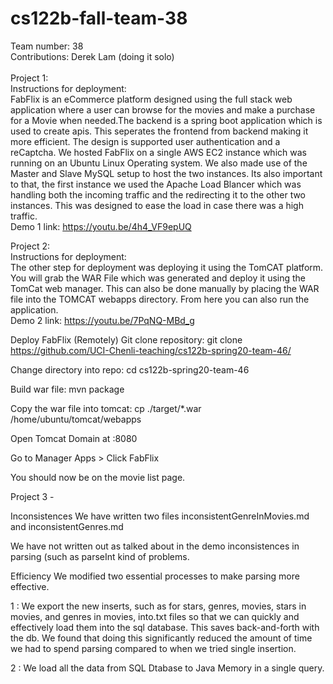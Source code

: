 # cs122b-fall-team-38

Team number: 38\
Contributions: Derek Lam (doing it solo)\
\
Project 1:\
Instructions for deployment: \
FabFlix is an eCommerce platform designed using the full stack web application where a user can browse for the movies and make a purchase for a Movie when needed.The backend is a spring boot application which is used to create apis. This seperates the frontend from backend making it more efficient. The design is supported user authentication and a reCaptcha. We hosted FabFlix on a single AWS EC2 instance which was running on an Ubuntu Linux Operating system. We also made use of the Master and Slave MySQL setup to host the two instances. Its also important to that, the first instance we used the Apache Load Blancer which was handling both the incoming traffic and the redirecting it to the other two instances. This was designed to ease the load in case there was a high traffic.\
Demo 1 link: https://youtu.be/4h4_VF9epUQ 

Project 2:\
Instructions for deployment: \
The other step for deployment was deploying it using the TomCAT platform. You will grab the WAR File which was generated and deploy it using the TomCat web manager. This can also be done manually by placing the WAR file into the TOMCAT webapps directory. From here you can also run the application. \
Demo 2 link: https://youtu.be/7PqNQ-MBd_g 

Deploy FabFlix (Remotely)
Git clone repository: git clone https://github.com/UCI-Chenli-teaching/cs122b-spring20-team-46/

Change directory into repo: cd cs122b-spring20-team-46

Build war file: mvn package

Copy the war file into tomcat: cp ./target/*.war /home/ubuntu/tomcat/webapps

Open Tomcat Domain at <your-amazon-instance-domain>:8080

Go to Manager Apps > Click FabFlix

You should now be on the movie list page.

Project 3 -

Inconsistences
We have written two files inconsistentGenreInMovies.md and inconsistentGenres.md

We have not written out as talked about in the demo inconsistences in parsing (such as parseInt kind of problems.

Efficiency
We modified two essential processes to make parsing more effective.

1 : We export the new inserts, such as for stars, genres, movies, stars in movies, and genres in movies, into.txt files so that we can quickly and effectively load them into the sql database. This saves back-and-forth with the db.
We found that doing this significantly reduced the amount of time we had to spend parsing compared to when we tried single insertion.

2 : We load all the data from SQL Dtabase to Java Memory in a single query.